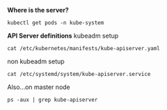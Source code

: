 **Where is the server?**
```
kubectl get pods -n kube-system
```

**API Server definitions**
kubeadm setup
```
cat /etc/kubernetes/manifests/kube-apiserver.yaml
```
non kubeadm setup
```
cat /etc/systemd/system/kube-apiserver.service
```
Also...on master node
```
ps -aux | grep kube-apiserver
```